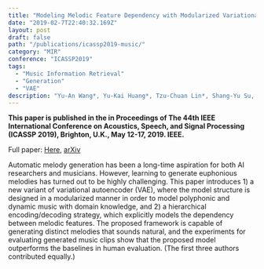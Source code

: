 ```yaml
---
title: "Modeling Melodic Feature Dependency with Modularized Variational Auto-Encoder"
date: "2019-02-7T22:40:32.169Z"
layout: post
draft: false
path: "/publications/icassp2019-music/"
category: "MIR"
conference: "ICASSP2019"
tags:
  - "Music Information Retrieval"
  - "Generation"
  - "VAE"
description: "Yu-An Wang*, Yu-Kai Huang*, Tzu-Chuan Lin*, Shang-Yu Su, and Yun-Nung Chen"
---
```


<b>This paper is published in the in Proceedings of The 44th IEEE International Conference on Acoustics, Speech, and Signal Processing (ICASSP 2019), Brighton, U.K., May 12-17, 2019. IEEE.</b>


Full paper:
<a href="./ICASSP_2019___Music_Generation.pdf" target="_blank">Here</a>,
<a href="https://arxiv.org/abs/1811.00162" target="_blank">arXiv</a>


Automatic melody generation has been a long-time aspiration for both AI researchers and musicians.
However, learning to generate euphonious melodies has turned out to be highly challenging.
This paper introduces 1) a new variant of variational autoencoder (VAE), where the model structure is designed in a modularized manner in order to model polyphonic and dynamic music with domain knowledge, and 2) a hierarchical encoding/decoding strategy, which explicitly models the dependency between melodic features. The proposed framework is capable of generating distinct melodies that sounds natural, and the experiments for evaluating generated music clips show that the proposed model outperforms the baselines in human evaluation. (The first three authors contributed equally.)
